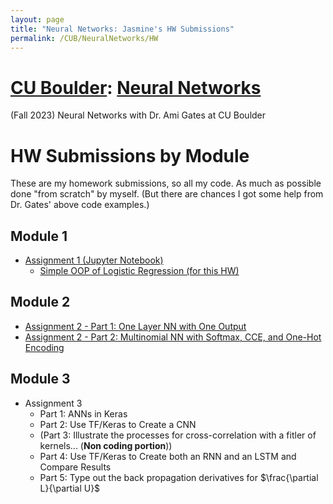 ```yaml
---
layout: page
title: "Neural Networks: Jasmine's HW Submissions"
permalink: /CUB/NeuralNetworks/HW
---
```


# [CU Boulder](../../CUB.md): [Neural Networks](NeuralNets.md)
(Fall 2023) Neural Networks with Dr. Ami Gates at CU Boulder

# HW Submissions by Module

These are my homework submissions, so all my code. As much as possible done "from scratch" by myself. (But there are chances I got some help from Dr. Gates' above code examples.)

## Module 1

- [Assignment 1 (Jupyter Notebook)](HW/hw1/A1_JasmineKobayashi.html)
    - [Simple OOP of Logistic Regression (for this HW)](HW/hw1/hw1_log_reg_code.md)

## Module 2

- [Assignment 2 - Part 1: One Layer NN with One Output](HW/hw2/Part1/A2_Part1_JasmineKobayashi.html)
- [Assignment 2 - Part 2: Multinomial NN with Softmax, CCE, and One-Hot Encoding](HW/hw2/Part2/A2_Part2_JasmineKobayashi.html)

## Module 3

- Assignment 3 
    - Part 1: ANNs in Keras
    - Part 2: Use TF/Keras to Create a CNN
    - (Part 3: Illustrate the processes for cross-correlation with a fitler of kernels... (**Non coding portion**))
    - Part 4: Use TF/Keras to Create both an RNN and an LSTM and Compare Results
    - Part 5: Type out the back propagation derivatives for $\frac{\partial L}{\partial U}$
